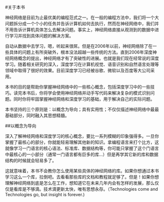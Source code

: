 #关于本书

神经网络是目前为止最优美的编程范式之一。在一般的编程方法中，我们将一个大问题拆分成一个个小的任务并告诉计算机如何去执行，然而在神经网络中，我们并不用告诉计算机具体怎么去解决问题。事实上，神经网络直接从观测到的数据中进行学习并找到具体问题的解决方案。

自动从数据中去学习，嗯，听起来很屌。但是在2006年以前，神经网络除了在一些具体的问题上有所突破外，根本没法超越一些传统的方法。直到2006年深度神经网络概念的提出，神经网络才有了突破性的进展。也就是我们现在经常说的深度学习。随着相关研究的深入，深度学习在计算机视觉、语音识别和自然语言处理等领域中取得了很好的效果。目前深度学习已经被谷歌、微软以及百度等大公司采用。

本书的目的是帮助你掌握神经网络中的一些核心概念，包括深度学习中的一些技巧。读完本书后，你将学会使用神经网络并动手写代码来解决复杂的模式识别问题。同时你将牢固掌握神经网络和深度学习的基础，用于解决自己的实际问题。

本书坚持的三个原则是：以概念为导向；具有实用性；不仅仅描述神经网络中最最基础部分，同时融入其思想精髓。

##以概念为导向

深入了解神经网络和深度学习的核心概念，要比一系列模糊的印象强得多。一旦你掌握了最核心的部分，你就能轻易理解其他新的知识。拿编程语言来打个比方，这就像学习一门语言的核心语法、标准库、数据结构等，你可能只掌握了这个门语言中最核心的一小部分（通常一门语言都有巨多的库...）但是再学其它新的库和数据结构的时候就会轻易多了。

这就意味着，本书不会教你怎么使用某些具体的神经网络的库。如果你想通过本书学习这么一个库，拉倒吧。去看看那些库的文档和教程就足够了。但是！如果你想理解神经网络到底是怎么在工作，想知道它在未来几年内会有怎样的发展，那么仅仅是看库是不够滴。技术滴更新太快，唯有思想永存。（Technologies come and Technologies go, but insight is forever.)


